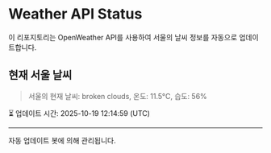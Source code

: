 
# Weather API Status

이 리포지토리는 OpenWeather API를 사용하여 서울의 날씨 정보를 자동으로 업데이트합니다.

## 현재 서울 날씨
> 서울의 현재 날씨: broken clouds, 온도: 11.5°C, 습도: 56%

⏳ 업데이트 시간: 2025-10-19 12:14:59 (UTC)

---
자동 업데이트 봇에 의해 관리됩니다.
